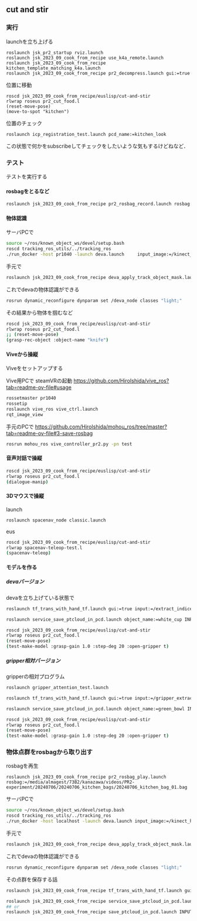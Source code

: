 ## cut and stir


### 実行
launchを立ち上げる
```
roslaunch jsk_pr2_startup rviz.launch
roslaunch jsk_2023_09_cook_from_recipe use_k4a_remote.launch
roslaunch jsk_2023_09_cook_from_recipe kitchen_template_matching_k4a.launch
roslaunch jsk_2023_09_cook_from_recipe pr2_decompress.launch gui:=true
```

位置に移動
```
roscd jsk_2023_09_cook_from_recipe/euslisp/cut-and-stir
rlwrap roseus pr2_cut_food.l
(reset-move-pose)
(move-to-spot "kitchen")
```

位置のチェック
```
roslaunch icp_registration_test.launch pcd_name:=kitchen_look
```
この状態で何かをsubscribeしてチェックをしたいような気もするけどねなど．

### テスト
テストを実行する

#### rosbagをとるなど
```bash
roslaunch jsk_2023_09_cook_from_recipe pr2_rosbag_record.launch rosbag:=/home/kanazawa/Desktop/data/rosbags/20240531_kitchen_bags/20240531_kitchen_bag_00
```

#### 物体認識
サーバPCで
```bash
source ~/ros/known_object_ws/devel/setup.bash 
roscd tracking_ros_utils/../tracking_ros
./run_docker -host pr1040 -launch deva.launch     input_image:=/kinect_head/rgb/image_rect_color     model_type:=vit_t     device:=cuda:0
```

手元で
```bash
roslaunch jsk_2023_09_cook_from_recipe deva_apply_track_object_mask.launch
```
これでdevaの物体認識ができる
```bash
rosrun dynamic_reconfigure dynparam set /deva_node classes "light;"
```
その結果から物体を掴むなど
```bash
roscd jsk_2023_09_cook_from_recipe/euslisp/cut-and-stir
rlwrap roseus pr2_cut_food.l
;; (reset-move-pose)
(grasp-rec-object :object-name "knife")
```

#### Viveから操縦
Viveをセットアップする  

Vive用PCで
steamVRの起動
https://github.com/HiroIshida/vive_ros?tab=readme-ov-file#usage

```bash
rossetmaster pr1040
rossetip
roslaunch vive_ros vive_ctrl.launch
rqt_image_view
```

手元のPCで
https://github.com/HiroIshida/mohou_ros/tree/master?tab=readme-ov-file#3-save-rosbag
```bash
rosrun mohou_ros vive_controller_pr2.py -pn test
```

#### 音声対話で操縦
```bash
roscd jsk_2023_09_cook_from_recipe/euslisp/cut-and-stir
rlwrap roseus pr2_cut_food.l
(dialogue-manip)
```

#### 3Dマウスで操縦
launch
```bash
roslaunch spacenav_node classic.launch 
```
eus
```bash
roscd jsk_2023_09_cook_from_recipe/euslisp/cut-and-stir
rlwrap spacenav-teleop-test.l
(spacenav-teleop)
```


#### モデルを作る

##### devaバージョン
devaを立ち上げている状態で
```bash
roslaunch tf_trans_with_hand_tf.launch gui:=true input:=/extract_indices/output target_frame:=r_gripper_tool_frame
```
```bash
roslaunch service_save_ptcloud_in_pcd.launch object_name:=white_cup INPUT:=/tf_transform_cloud/output
```
```bash
roscd jsk_2023_09_cook_from_recipe/euslisp/cut-and-stir
rlwrap roseus pr2_cut_food.l
(reset-move-pose)
(test-make-model :grasp-gain 1.0 :step-deg 20 :open-gripper t)
```

##### gripper相対バージョン
gripperの相対プログラム
```bash
roslaunch gripper_attention_test.launch
```
```bash
roslaunch tf_trans_with_hand_tf.launch gui:=true input:=/gripper_extract_indices/output target_frame:=r_gripper_tool_frame
```
```bash
roslaunch service_save_ptcloud_in_pcd.launch object_name:=green_bowl INPUT:=/tf_transform_cloud/output
```

```bash
roscd jsk_2023_09_cook_from_recipe/euslisp/cut-and-stir
rlwrap roseus pr2_cut_food.l
(reset-move-pose)
(test-make-model :grasp-gain 1.0 :step-deg 20 :open-gripper t)
```

### 物体点群をrosbagから取り出す
rosbagを再生
```
roslaunch jsk_2023_09_cook_from_recipe pr2_rosbag_play.launch rosbag:=/media/almagest/73B2/kanazawa/videos/PR2-experiment/20240706/20240706_kitchen_bags/20240706_kitchen_bag_01.bag
```
サーバPCで
```bash
source ~/ros/known_object_ws/devel/setup.bash 
roscd tracking_ros_utils/../tracking_ros
./run_docker -host localhost -launch deva.launch input_image:=/kinect_head_remote/rgb/image_rect_color model_type:=vit_t device:=cuda:0
```

手元で
```bash
roslaunch jsk_2023_09_cook_from_recipe deva_apply_track_object_mask.launch
```
これでdevaの物体認識ができる
```bash
rosrun dynamic_reconfigure dynparam set /deva_node classes "light;"
```
その点群を保存する話
```bash
roslaunch jsk_2023_09_cook_from_recipe tf_trans_with_hand_tf.launch gui:=true input:=/extract_indices/output target_frame:=objectoutput00
```
```bash
roslaunch jsk_2023_09_cook_from_recipe service_save_ptcloud_in_pcd.launch object_name:=white_cup INPUT:=/tf_transform_cloud/output
## or
roslaunch jsk_2023_09_cook_from_recipe save_ptcloud_in_pcd.launch INPUT:=/tf_transform_cloud/output
```

